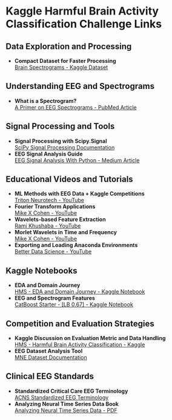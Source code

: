 # Kaggle Harmful Brain Activity Classification Challenge Links

## Data Exploration and Processing
- **Compact Dataset for Faster Processing**  
  [Brain Spectrograms - Kaggle Dataset](https://www.kaggle.com/datasets/cdeotte/brain-spectrograms)

## Understanding EEG and Spectrograms
- **What is a Spectrogram?**  
  [A Primer on EEG Spectrograms - PubMed Article](https://www.ncbi.nlm.nih.gov/pmc/articles/PMC8901534/)

## Signal Processing and Tools
- **Signal Processing with Scipy.Signal**  
  [SciPy Signal Processing Documentation](https://docs.scipy.org/doc/scipy/reference/signal.html)
- **EEG Signal Analysis Guide**  
  [EEG Signal Analysis With Python - Medium Article](https://reybahl.medium.com/eeg-signal-analysis-with-python-fdd8b4cbd306)

## Educational Videos and Tutorials
- **ML Methods with EEG Data + Kaggle Competitions**  
  [Triton Neurotech - YouTube](https://youtu.be/AjMdirPPnQQ?si=mbO0NRDsr2zG6jzp)
- **Fourier Transform Applications**  
  [Mike X Cohen - YouTube](https://www.youtube.com/watch?v=xPNoHI9_7Wc&list=PLn0OLiymPak28kNU6D_nkUBebb5LRj3E5&index=2)
- **Wavelets-based Feature Extraction**  
  [Rami Khushaba - YouTube](https://www.youtube.com/watch?v=fxfS0vSAsTA)
- **Morlet Wavelets in Time and Frequency**  
  [Mike X Cohen - YouTube](https://www.youtube.com/watch?v=7ahrcB5HL0k)
- **Exporting and Loading Anaconda Environments**  
  [Better Data Science - YouTube](https://www.youtube.com/watch?v=gx403uIwHsc)

## Kaggle Notebooks
- **EDA and Domain Journey**  
  [HMS - EDA and Domain Journey - Kaggle Notebook](https://www.kaggle.com/code/mvvppp/hms-eda-and-domain-journey#Domain-info)
- **EEG and Spectrogram Features**  
  [CatBoost Starter - [LB 0.67] - Kaggle Notebook](https://www.kaggle.com/code/cdeotte/catboost-starter-lb-0-67)

## Competition and Evaluation Strategies
- **Kaggle Discussion on Evaluation Metric and Data Handling**  
  [HMS - Harmful Brain Activity Classification - Kaggle](https://www.kaggle.com/competitions/hms-harmful-brain-activity-classification/discussion/467038)
- **EEG Dataset Analysis Tool**  
  [MNE Dataset Documentation](https://mne.tools/stable/documentation/datasets.html)

## Clinical EEG Standards
- **Standardized Critical Care EEG Terminology**  
  [ACNS Standardized EEG Terminology](https://www.acns.org/UserFiles/file/ACNSStandardizedCriticalCareEEGTerminology_rev2021.pdf)
- **Analyzing Neural Time Series Data Book**  
  [Analyzing Neural Time Series Data - PDF](https://cdn.discordapp.com/attachments/1195096636108574782/1195410917928751288/EEG_book.pdf)
